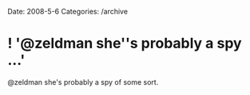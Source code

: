 Date: 2008-5-6
Categories: /archive

# ! '@zeldman she''s probably a spy ...'

@zeldman she's probably a spy of some sort.
